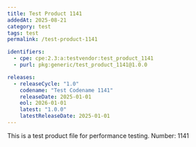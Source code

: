 ```yaml
---
title: Test Product 1141
addedAt: 2025-08-21
category: test
tags: test
permalink: /test-product-1141

identifiers:
  - cpe: cpe:2.3:a:testvendor:test_product_1141
  - purl: pkg:generic/test_product_1141@1.0.0

releases:
  - releaseCycle: "1.0"
    codename: "Test Codename 1141"
    releaseDate: 2025-01-01
    eol: 2026-01-01
    latest: "1.0.0"
    latestReleaseDate: 2025-01-01
---
```


This is a test product file for performance testing. Number: 1141
